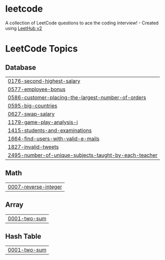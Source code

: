 # leetcode
A collection of LeetCode questions to ace the coding interview! - Created using [LeetHub v2](https://github.com/arunbhardwaj/LeetHub-2.0)

<!---LeetCode Topics Start-->
# LeetCode Topics
## Database
|  |
| ------- |
| [0176-second-highest-salary](https://github.com/Aman31srivastava/leetcode/tree/master/0176-second-highest-salary) |
| [0577-employee-bonus](https://github.com/Aman31srivastava/leetcode/tree/master/0577-employee-bonus) |
| [0586-customer-placing-the-largest-number-of-orders](https://github.com/Aman31srivastava/leetcode/tree/master/0586-customer-placing-the-largest-number-of-orders) |
| [0595-big-countries](https://github.com/Aman31srivastava/leetcode/tree/master/0595-big-countries) |
| [0627-swap-salary](https://github.com/Aman31srivastava/leetcode/tree/master/0627-swap-salary) |
| [1179-game-play-analysis-i](https://github.com/Aman31srivastava/leetcode/tree/master/1179-game-play-analysis-i) |
| [1415-students-and-examinations](https://github.com/Aman31srivastava/leetcode/tree/master/1415-students-and-examinations) |
| [1664-find-users-with-valid-e-mails](https://github.com/Aman31srivastava/leetcode/tree/master/1664-find-users-with-valid-e-mails) |
| [1827-invalid-tweets](https://github.com/Aman31srivastava/leetcode/tree/master/1827-invalid-tweets) |
| [2495-number-of-unique-subjects-taught-by-each-teacher](https://github.com/Aman31srivastava/leetcode/tree/master/2495-number-of-unique-subjects-taught-by-each-teacher) |
## Math
|  |
| ------- |
| [0007-reverse-integer](https://github.com/Aman31srivastava/leetcode/tree/master/0007-reverse-integer) |
## Array
|  |
| ------- |
| [0001-two-sum](https://github.com/Aman31srivastava/leetcode/tree/master/0001-two-sum) |
## Hash Table
|  |
| ------- |
| [0001-two-sum](https://github.com/Aman31srivastava/leetcode/tree/master/0001-two-sum) |
<!---LeetCode Topics End-->